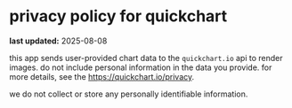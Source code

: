 # privacy policy for quickchart

**last updated:** 2025-08-08

this app sends user-provided chart data to the `quickchart.io` api to render images. do not include personal information in the data you provide. for more details, see the https://quickchart.io/privacy.

we do not collect or store any personally identifiable information.
